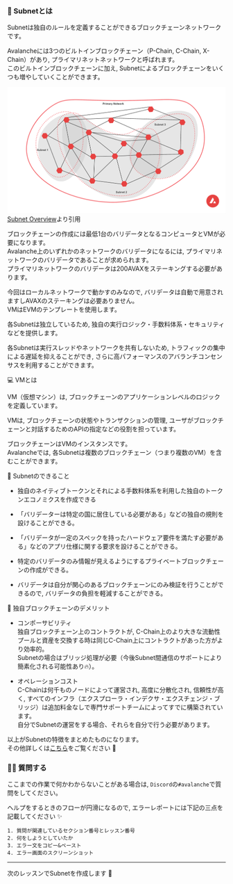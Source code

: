 ### 🌵 Subnetとは

Subnetは独自のルールを定義することができるブロックチェーンネットワークです。

Avalancheには3つのビルトインブロックチェーン（P-Chain, C-Chain, X-Chain）があり, プライマリネットネットワークと呼ばれます。  
このビルトインブロックチェーンに加え, Subnetによるブロックチェーンをいくつも増やしていくことができます。

![](/public/images/AVAX-Subnet/section-1/1_1_2.png)  
[Subnet Overview](https://docs.avax.network/subnets)より引用

ブロックチェーンの作成には最低1台のバリデータとなるコンピュータとVMが必要になります。  
Avalanche上のいずれかのネットワークのバリデータになるには, プライマリネットワークのバリデータであることが求められます。  
プライマリネットワークのバリデータは200AVAXをステーキングする必要があります。

今回はローカルネットワークで動かすのみなので, バリデータは自動で用意されますしAVAXのステーキングは必要ありません。  
VMはEVMのテンプレートを使用します。

各Subnetは独立しているため, 独自の実行ロジック・手数料体系・セキュリティなどを提供します。  

各Subnetは実行スレッドやネットワークを共有しないため, トラフィックの集中による遅延を抑えることができ, さらに高パフォーマンスのアバランチコンセンサスを利用することができます。

💻 VMとは

VM（仮想マシン）は, ブロックチェーンのアプリケーションレベルのロジックを定義しています。

VMは, ブロックチェーンの状態やトランザクションの管理, ユーザがブロックチェーンと対話するためのAPIの指定などの役割を担っています。

ブロックチェーンはVMのインスタンスです。  
Avalancheでは, 各Subnetは複数のブロックチェーン（つまり複数のVM）を含むことができます。  

🚀 Subnetのできること
 
- 独自のネイティブトークンとそれによる手数料体系を利用した独自のトークンエコノミクスを作成できる

- 「バリデーターは特定の国に居住している必要がある」などの独自の規則を設けることができる。

- 「バリデータが一定のスペックを持ったハードウェア要件を満たす必要がある」などのアプリ仕様に関する要求を設けることができる。  

- 特定のバリデータのみ情報が見えるようにするプライベートブロックチェーンの作成ができる。

- バリデータは自分が関心のあるブロックチェーンにのみ検証を行うことができるので, バリデータの負担を軽減することができる。

📓 独自ブロックチェーンのデメリット

- コンポーサビリティ  
独自ブロックチェーン上のコントラクトが, C-Chain上のより大きな流動性プールと資産を交換する時は同じC-Chain上にコントラクトがあった方がより効率的。  
Subnetの場合はブリッジ処理が必要（今後Subnet間通信のサポートにより簡素化される可能性あり🔥）。

- オペレーションコスト  
C-Chainは何千ものノードによって運営され, 高度に分散化され, 信頼性が高く, すべてのインフラ（エクスプローラ・インデクサ・エクスチェンジ・ブリッジ）は追加料金なしで専門サポートチームによってすでに構築されています。  
自分でSubnetの運営をする場合、それらを自分で行う必要があります。

以上がSubnetの特徴をまとめたものになります。  
その他詳しくは[こちら](https://docs.avax.network/subnets)をご覧ください 💁

### 🙋‍♂️ 質問する

ここまでの作業で何かわからないことがある場合は, `Discord`の`#avalanche`で質問をしてください。

ヘルプをするときのフローが円滑になるので, エラーレポートには下記の三点を記載してください ✨

```
1. 質問が関連しているセクション番号とレッスン番号
2. 何をしようとしていたか
3. エラー文をコピー&ペースト
4. エラー画面のスクリーンショット
```

---

次のレッスンでSubnetを作成します 🎉
